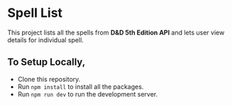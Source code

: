 # Spell List

This project lists all the spells from **D&D 5th Edition API** and lets user view details for individual spell.

## To Setup Locally,

- Clone this repository.
- Run `npm install` to install all the packages.
- Run `npm run dev` to run the development server.
